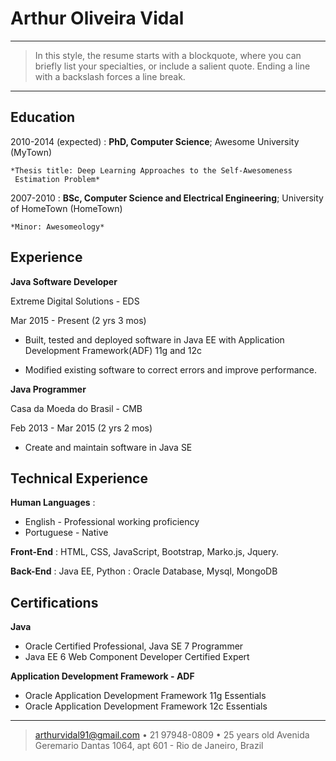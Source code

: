 Arthur Oliveira Vidal
============

----

>  In this style, the resume starts with a blockquote, where
>  you can briefly list your specialties, or include a salient
>  quote. Ending a line with a backslash forces a line break.

----

Education
---------

2010-2014 (expected)
:   **PhD, Computer Science**; Awesome University (MyTown)

    *Thesis title: Deep Learning Approaches to the Self-Awesomeness
     Estimation Problem*

2007-2010
:   **BSc, Computer Science and Electrical Engineering**; University of
    HomeTown (HomeTown)

    *Minor: Awesomeology*

Experience
----------

**Java Software Developer**

Extreme Digital Solutions - EDS

Mar 2015 - Present (2 yrs 3 mos)

* Built, tested and deployed software in Java EE with Application Development Framework(ADF) 11g and 12c

* Modified existing software to correct errors and improve performance.

**Java Programmer**

Casa da Moeda do Brasil - CMB

Feb 2013 - Mar 2015 (2 yrs 2 mos)

* Create and maintain software in Java SE


Technical Experience
--------------------

**Human Languages**
:   
* English - Professional working proficiency
* Portuguese - Native

**Front-End**
:   HTML, CSS, JavaScript, Bootstrap, Marko.js, Jquery.  

**Back-End**
:   Java EE, Python
: 	Oracle Database, Mysql, MongoDB


Certifications
----------------------------------------

**Java**

* Oracle Certified Professional, Java SE 7 Programmer
* Java EE 6 Web Component Developer Certified Expert

**Application Development Framework - ADF**

* Oracle Application Development Framework 11g Essentials
* Oracle Application Development Framework 12c Essentials

----

> arthurvidal91@gmail.com • 21 97948-0809 • 25 years old
> Avenida Geremario Dantas 1064, apt 601 - Rio de Janeiro, Brazil
